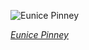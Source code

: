 
![Eunice Pinney](https://upload.wikimedia.org/wikipedia/commons/thumb/3/37/Lolotte_and_Werther_by_Eunice_Pinney.jpg/450px-Lolotte_and_Werther_by_Eunice_Pinney.jpg)

*[Eunice Pinney](https://wikipedia.org/wiki/File:Lolotte_and_Werther_by_Eunice_Pinney.jpg)*
